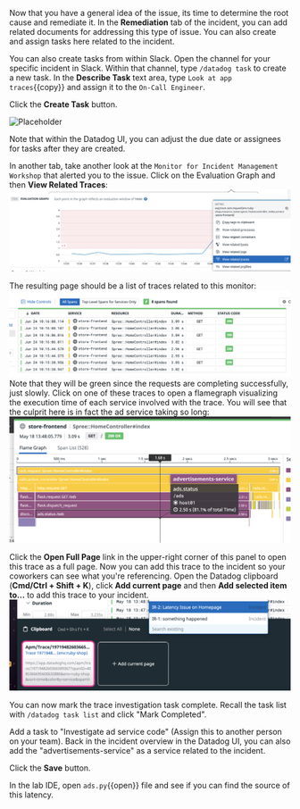 Now that you have a general idea of the issue, its time to determine the root cause and remediate it. In the **Remediation** tab of the incident, you can add related documents for addressing this type of issue. You can also create and assign tasks here related to the incident.

You can also create tasks from within Slack. Open the channel for your specific incident in Slack. Within that channel, type `/datadog task` to create a new task. In the **Describe Task** text area, type `Look at app traces`{{copy}} and assign it to the `On-Call Engineer`.

Click the **Create Task** button.

![Placeholder](placeholder.jpeg)

Note that within the Datadog UI, you can adjust the due date or assignees for tasks after they are created.

In another tab, take another look at the `Monitor for Incident Management Workshop` that alerted you to the issue. Click on the Evaluation Graph and then **View Related Traces**:
![Related Traces](assets/related_traces.png)

The resulting page should be a list of traces related to this monitor:
![Traces Table](assets/traces_table.png)
Note that they will be green since the requests are completing successfully, just slowly. Click on one of these traces to open a flamegraph visualizing the execution time of each service involved with the trace. You will see that the culprit here is in fact the ad service taking so long:
![Detailed Trace](assets/trace.png)

Click the **Open Full Page** link in the upper-right corner of this panel to open this trace as a full page. Now you can add this trace to the incident so your coworkers can see what you're referencing. Open the Datadog clipboard (**Cmd/Ctrl + Shift + K**), click **Add current page** and then **Add selected item to...** to add this trace to your incident.
![Add Trace](assets/trace_cb.png)

You can now mark the trace investigation task complete. Recall the task list with `/datadog task list` and click "Mark Completed".

Add a task to "Investigate ad service code" (Assign this to another person on your team). Back in the incident overview in the Datadog UI, you can also add the "advertisements-service" as a service related to the incident.

Click the **Save** button.

In the lab IDE, open `ads.py`{{open}} file and see if you can find the source of this latency. 
